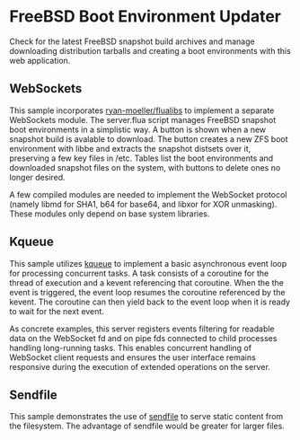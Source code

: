 # FreeBSD Boot Environment Updater

Check for the latest FreeBSD snapshot build archives and manage downloading
distribution tarballs and creating a boot environments with this web
application.

## WebSockets

This sample incorporates [ryan-moeller/flualibs][1] to implement a separate
WebSockets module.  The server.flua script manages FreeBSD snapshot boot
environments in a simplistic way.  A button is shown when a new snapshot build
is avalable to download.  The button creates a new ZFS boot environment
with libbe and extracts the snapshot distsets over it, preserving a few
key files in /etc.  Tables list the boot environments and downloaded
snapshot files on the system, with buttons to delete ones no longer
desired.

[1]: https://github.com/ryan-moeller/flualibs

A few compiled modules are needed to implement the WebSocket protocol (namely
libmd for SHA1, b64 for base64, and libxor for XOR unmasking).  These modules
only depend on base system libraries.

## Kqueue

This sample utilizes [kqueue][1] to implement a basic asynchronous event loop
for processing concurrent tasks.  A task consists of a coroutine for the thread
of execution and a kevent referencing that coroutine. When the the event is
triggered, the event loop resumes the coroutine referenced by the kevent.  The
coroutine can then yield back to the event loop when it is ready to wait for the
next event.

As concrete examples, this server registers events filtering for readable data
on the WebSocket fd and on pipe fds connected to child processes handling
long-running tasks.  This enables concurrent handling of WebSocket client
requests and ensures the user interface remains responsive during the execution
of extended operations on the server.

## Sendfile

This sample demonstrates the use of [sendfile][1] to serve static content from
the filesystem.  The advantage of sendfile would be greater for larger files.
